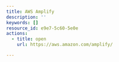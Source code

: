 ```yaml
---
title: AWS Amplify
description: ''
keywords: []
resource_id: e9e7-5c60-5e0e
actions:
  - title: open
    url: https://aws.amazon.com/amplify/

---
```




